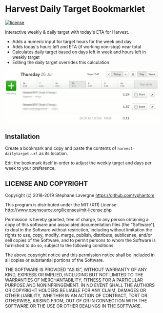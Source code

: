 # Harvest Daily Target Bookmarklet

[![license](https://img.shields.io/github/license/vphantom/gomisql.svg?style=plastic)]()

Interactive weekly & daily target with today's ETA for Harvest.

- Adds a numeric input for target hours for the week and day
- Adds today's hours left and ETA (if working non-stop) near total
- Calculates daily target based on days left in week and hours left in weekly target
- Editing the daily target overrides this calculation

[![Screenshot](harvest-dailytarget.png)]()

## Installation

Create a bookmark and copy and paste the contents of `harvest-dailytarget.url` as its location.

Edit the bookmark itself in order to adjust the weekly target and days per week to your preference.

## LICENSE AND COPYRIGHT

Copyright (c) 2018-2019 Stéphane Lavergne <https://github.com/vphantom>

This program is distributed under the MIT (X11) License:
http://www.opensource.org/licenses/mit-license.php

Permission is hereby granted, free of charge, to any person obtaining a copy of this software and associated documentation files (the "Software"), to deal in the Software without restriction, including without limitation the rights to use, copy, modify, merge, publish, distribute, sublicense, and/or sell copies of the Software, and to permit persons to whom the Software is furnished to do so, subject to the following conditions:

The above copyright notice and this permission notice shall be included in all copies or substantial portions of the Software.

THE SOFTWARE IS PROVIDED "AS IS", WITHOUT WARRANTY OF ANY KIND, EXPRESS OR IMPLIED, INCLUDING BUT NOT LIMITED TO THE WARRANTIES OF MERCHANTABILITY, FITNESS FOR A PARTICULAR PURPOSE AND NONINFRINGEMENT. IN NO EVENT SHALL THE AUTHORS OR COPYRIGHT HOLDERS BE LIABLE FOR ANY CLAIM, DAMAGES OR OTHER LIABILITY, WHETHER IN AN ACTION OF CONTRACT, TORT OR OTHERWISE, ARISING FROM, OUT OF OR IN CONNECTION WITH THE SOFTWARE OR THE USE OR OTHER DEALINGS IN THE SOFTWARE.
